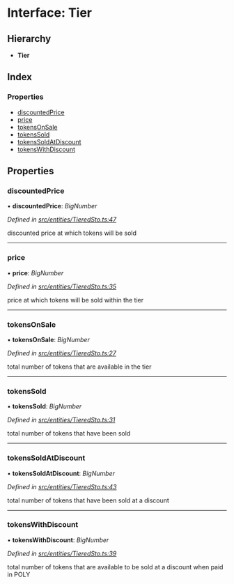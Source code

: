 # Interface: Tier

## Hierarchy

* **Tier**

## Index

### Properties

* [discountedPrice](_entities_tieredsto_.tier.md#discountedprice)
* [price](_entities_tieredsto_.tier.md#price)
* [tokensOnSale](_entities_tieredsto_.tier.md#tokensonsale)
* [tokensSold](_entities_tieredsto_.tier.md#tokenssold)
* [tokensSoldAtDiscount](_entities_tieredsto_.tier.md#tokenssoldatdiscount)
* [tokensWithDiscount](_entities_tieredsto_.tier.md#tokenswithdiscount)

## Properties

###  discountedPrice

• **discountedPrice**: *BigNumber*

*Defined in [src/entities/TieredSto.ts:47](https://github.com/PolymathNetwork/polymath-sdk/blob/550676f/src/entities/TieredSto.ts#L47)*

discounted price at which tokens will be sold

___

###  price

• **price**: *BigNumber*

*Defined in [src/entities/TieredSto.ts:35](https://github.com/PolymathNetwork/polymath-sdk/blob/550676f/src/entities/TieredSto.ts#L35)*

price at which tokens will be sold within the tier

___

###  tokensOnSale

• **tokensOnSale**: *BigNumber*

*Defined in [src/entities/TieredSto.ts:27](https://github.com/PolymathNetwork/polymath-sdk/blob/550676f/src/entities/TieredSto.ts#L27)*

total number of tokens that are available in the tier

___

###  tokensSold

• **tokensSold**: *BigNumber*

*Defined in [src/entities/TieredSto.ts:31](https://github.com/PolymathNetwork/polymath-sdk/blob/550676f/src/entities/TieredSto.ts#L31)*

total number of tokens that have been sold

___

###  tokensSoldAtDiscount

• **tokensSoldAtDiscount**: *BigNumber*

*Defined in [src/entities/TieredSto.ts:43](https://github.com/PolymathNetwork/polymath-sdk/blob/550676f/src/entities/TieredSto.ts#L43)*

total number of tokens that have been sold at a discount

___

###  tokensWithDiscount

• **tokensWithDiscount**: *BigNumber*

*Defined in [src/entities/TieredSto.ts:39](https://github.com/PolymathNetwork/polymath-sdk/blob/550676f/src/entities/TieredSto.ts#L39)*

total number of tokens that are available to be sold at a discount when paid in POLY
